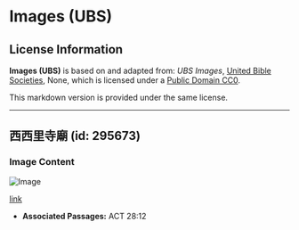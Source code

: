 # Images (UBS)

## License Information

**Images (UBS)** is based on and adapted from: _UBS Images_, [United Bible Societies](https://unitedbiblesocieties.org/), None, which is licensed under a [Public Domain CC0](https://creativecommons.org/public-domain/cc0/).

This markdown version is provided under the same license.



--------------------------------

## 西西里寺廟 (id: 295673)

### Image Content

![Image](https://cdn.aquifer.bible/aquifer-content/resources/Media/WEB-0808_temple_sicily.jpg)

[link](https://cdn.aquifer.bible/aquifer-content/resources/Media/WEB-0808_temple_sicily.jpg)

* **Associated Passages:** ACT 28:12


